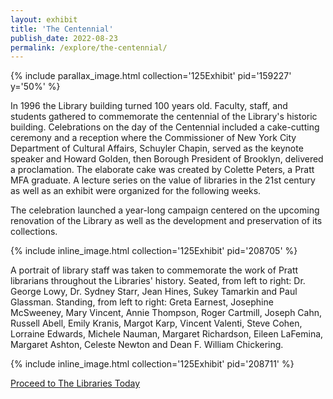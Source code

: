```yaml
---
layout: exhibit
title: 'The Centennial'
publish_date: 2022-08-23
permalink: /explore/the-centennial/
---
```

{% include parallax_image.html collection='125Exhibit' pid='159227' y='50%' %}

In 1996 the Library building turned 100 years old. Faculty, staff, and students gathered to commemorate the centennial of the Library's historic building. Celebrations on the day of the Centennial included a cake-cutting ceremony and a reception where the Commissioner of New York City Department of Cultural Affairs, Schuyler Chapin, served as the keynote speaker and Howard Golden, then Borough President of Brooklyn, delivered a proclamation. The elaborate cake was created by Colette Peters, a Pratt MFA graduate. A lecture series on the value of libraries in the 21st century as well as an exhibit were organized for the following weeks.

The celebration launched a year-long campaign centered on the upcoming renovation of the Library as well as the development and preservation of its collections.

{% include inline_image.html collection='125Exhibit' pid='208705' %}

A portrait of library staff was taken to commemorate the work of Pratt librarians throughout the Libraries' history. Seated, from left to right: Dr. George Lowy, Dr. Sydney Starr, Jean Hines, Sukey Tamarkin and Paul Glassman. Standing, from left to right: Greta Earnest, Josephine McSweeney, Mary Vincent, Annie Thompson, Roger Cartmill, Joseph Cahn, Russell Abell, Emily Kranis, Margot Karp, Vincent Valenti, Steve Cohen, Lorraine Edwards, Michele Nauman, Margaret Richardson, Eileen LaFemina, Margaret Ashton, Celeste Newton and Dean F. William Chickering.

{% include inline_image.html collection='125Exhibit' pid='208711' %}

[Proceed to The Libraries Today](../the-libraries-today)
